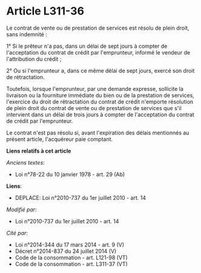 # Article L311-36

Le contrat de vente ou de prestation de services est résolu de plein droit, sans indemnité :

1° Si le prêteur n'a pas, dans un délai de sept jours à compter de l'acceptation du contrat de crédit par l'emprunteur,
informé le vendeur de l'attribution du crédit ;

2° Ou si l'emprunteur a, dans ce même délai de sept jours, exercé son droit de rétractation.

Toutefois, lorsque l'emprunteur, par une demande expresse, sollicite la livraison ou la fourniture immédiate du bien ou de la
prestation de services, l'exercice du droit de rétractation du contrat de crédit n'emporte résolution de plein droit du
contrat de vente ou de prestation de services que s'il intervient dans un délai de trois jours à compter de l'acceptation du
contrat de crédit par l'emprunteur.

Le contrat n'est pas résolu si, avant l'expiration des délais mentionnés au présent article, l'acquéreur paie comptant.

**Liens relatifs à cet article**

_Anciens textes_:

  - Loi n°78-22 du 10 janvier 1978 - art. 29 (Ab)

**Liens**:

  - DEPLACE: Loi n°2010-737 du 1er juillet 2010 - art. 14

_Modifié par_:

  - Loi n°2010-737 du 1er juillet 2010 - art. 14

_Cité par_:

  - Loi n°2014-344 du 17 mars 2014 - art. 9 (V)
  - Décret n°2014-837 du 24 juillet 2014 (V)
  - Code de la consommation - art. L121-98 (VT)
  - Code de la consommation - art. L311-37 (VT)
